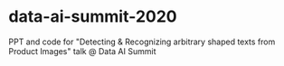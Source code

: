 # data-ai-summit-2020
PPT and code for "Detecting &amp; Recognizing arbitrary shaped texts from Product Images" talk @ Data AI Summit
